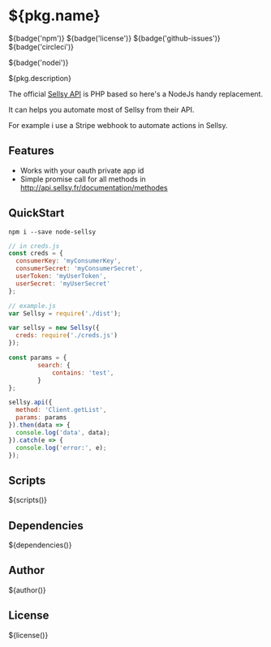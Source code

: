 # ${pkg.name}

${badge('npm')} ${badge('license')} ${badge('github-issues')} ${badge('circleci')}

${badge('nodei')}

${pkg.description}

The official [Sellsy API](http://api.sellsy.fr/index) is PHP based so here's a NodeJs handy replacement.

It can helps you automate most of Sellsy from their API.

For example i use a Stripe webhook to automate actions in Sellsy.


## Features

 - Works with your oauth private app id
 - Simple promise call for all methods in http://api.sellsy.fr/documentation/methodes

## QuickStart

`npm i --save node-sellsy`

```js
// in creds.js
const creds = {
  consumerKey: 'myConsumerKey',
  consumerSecret: 'myConsumerSecret',
  userToken: 'myUserToken',
  userSecret: 'myUserSecret'
};

// example.js
var Sellsy = require('./dist');

var sellsy = new Sellsy({
  creds: require('./creds.js')
});

const params = {
		search: {
			contains: 'test',
		}
};

sellsy.api({
  method: 'Client.getList',
  params: params
}).then(data => {
  console.log('data', data);
}).catch(e => {
  console.log('error:', e);
});
```

## Scripts

${scripts()}

## Dependencies

${dependencies()}

## Author

${author()}

## License

${license()}
